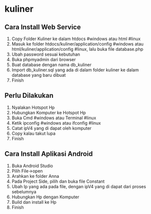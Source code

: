 # kuliner

## Cara Install Web Service

1. Copy Folder Kuliner ke dalam htdocs #windows atau html #linux
2. Masuk ke folder htdocs/kuliner/application/config #windows atau html/kuliner/application/config #linux, lalu buka file database.php
3. Ubah password sesuai kebutuhan
4. Buka phpmyadmin dari browser
5. Buat database dengan nama db_kuliner
6. Import db_kuliner.sql yang ada di dalam folder kuliner ke dalam database yang baru dibuat
7. Finish


## Perlu Dilakukan

1. Nyalakan Hotspot Hp
2. Hubungkan Komputer ke Hotspot Hp
3. Buka Cmd #windows atau Terminal #linux
4. Ketik ipconfig #windows atau ifconfig #linux
5. Catat ipV4 yang di dapat oleh komputer
6. Copy kalau takut lupa
7. Finish

## Cara Install Aplikasi Android

1. Buka Android Studio
2. Pilih File->open
3. Arahkan ke folder Anna
4. Pada Project Side, pilih dan buka file Constant
5. Ubah Ip yang ada pada file, dengan ipV4 yang di dapat dari proses sebelumnya
6. Hubungkan Hp dengan Komputer
7. Build dan install ke Hp
8. Finish

